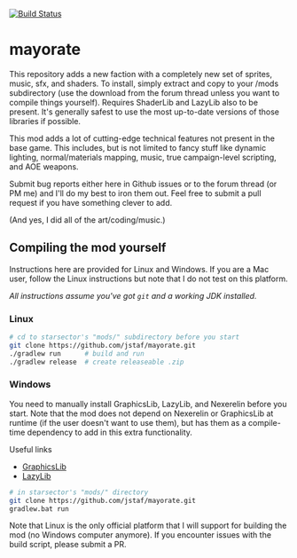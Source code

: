 [![Build Status](https://travis-ci.org/jstaf/mayorate.svg?branch=master)](https://travis-ci.org/jstaf/mayorate)

mayorate
===============================

This repository adds a new faction with a completely new set of sprites, music,
sfx, and shaders. To install, simply extract and copy to your /mods subdirectory
(use the download from the forum thread unless you want to compile things
yourself). Requires ShaderLib and LazyLib also to be present. It's generally
safest to use the most up-to-date versions of those libraries if possible.

This mod adds a lot of cutting-edge technical features not present in the base
game. This includes, but is not limited to fancy stuff like dynamic lighting,
normal/materials mapping, music, true campaign-level scripting, and AOE weapons.

Submit bug reports either here in Github issues or to the forum thread (or PM
me) and I'll do my best to iron them out. Feel free to submit a pull request if
you have something clever to add.

(And yes, I did all of the art/coding/music.)

## Compiling the mod yourself

Instructions here are provided for Linux and Windows. If you are a Mac user,
follow the Linux instructions but note that I do not test on this platform.

*All instructions assume you've got `git` and a working JDK installed.*

### Linux

```bash
# cd to starsector's "mods/" subdirectory before you start
git clone https://github.com/jstaf/mayorate.git
./gradlew run      # build and run
./gradlew release  # create releaseable .zip
```

### Windows

You need to manually install GraphicsLib, LazyLib, and Nexerelin before you
start. Note that the mod does not depend on Nexerelin or GraphicsLib at runtime
(if the user doesn't want to use them), but has them as a compile-time
dependency to add in this extra functionality.

Useful links
+ [GraphicsLib](http://fractalsoftworks.com/forum/index.php?topic=10982.0)
+ [LazyLib](http://fractalsoftworks.com/forum/index.php?topic=5444.0)

```bash
# in starsector's "mods/" directory
git clone https://github.com/jstaf/mayorate.git
gradlew.bat run
```

Note that Linux is the only official platform that I will support for building
the mod (no Windows computer anymore). If you encounter issues with the build
script, please submit a PR.
